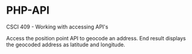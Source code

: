 # PHP-API

CSCI 409 - Working with accessing API's

Access the position point API to geocode an address.
End result displays the geocoded address as latitude and longitude. 
